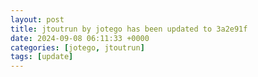 ```yaml
---
layout: post
title: jtoutrun by jotego has been updated to 3a2e91f
date: 2024-09-08 06:11:33 +0000
categories: [jotego, jtoutrun]
tags: [update]
---
```


